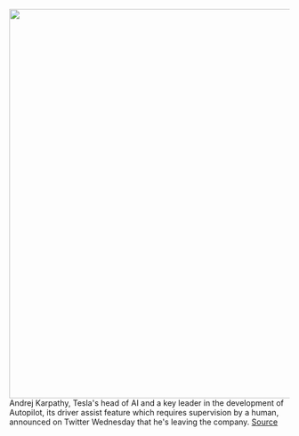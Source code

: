 <img src='https://cdn.vox-cdn.com/thumbor/FQFT2j4kDMbyM44vepzAfG0m8H4=/0x0:4986x3132/1200x800/filters:focal(1831x1116:2627x1912)/cdn.vox-cdn.com/uploads/chorus_image/image/71109453/1321808944.0.jpg' width='700px' /><br/>
Andrej Karpathy, Tesla's head of AI and a key leader in the development of Autopilot, its driver assist feature which requires supervision by a human, announced on Twitter Wednesday that he's leaving the company.
<a href='https://www.theverge.com/2022/7/13/23211358/tesla-head-of-ai-andrej-karpathy'> Source <a/>